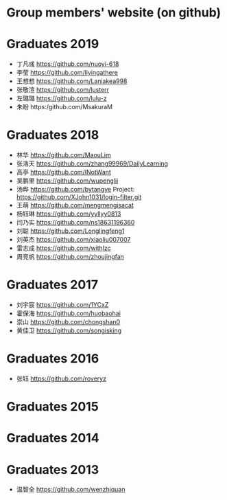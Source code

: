 # Group members' website (on github)
# Graduates 2019
 + 丁凡彧 https://github.com/nuoyi-618
 + 李莹   https://github.com/liyingathere
 + 王想想 https://github.com/Laniakea998
 + 张敬渲 https://github.com/lusterr
 + 左璐璐 https://github.com/lulu-z
 + 朱盼   https:/github.com/MsakuraM 
 
# Graduates 2018
 + 林华 https://github.com/MaouLim
 + 张浩天 https://github.com/zhang99969/DailyLearning
 + 高亭 https://github.com/INotWant
 + 吴鹏里 https://github.com/wupenglii
 + 汤晔 https://github.com/bytangye   Project: https://github.com/XJohn1031/login-filter.git
 + 王萌 https://github.com/mengmengisacat
 + 杨钰琳 https://github.com/yyllyy0813
 + 闫乃实 https://github.com/ns18631196360
 + 刘聪 https://github.com/Longlingfeng1 
 + 刘英杰 https://github.com/xiaoliu007007
 + 雷志成 https://github.com/withlzc
 + 周竞帆 https://github.com/zhoujingfan
 
# Graduates 2017
 + 刘宇宸 https://github.com/1YCxZ
 + 霍保海 https://github.com/huobaohai
 + 崇山 https://github.com/chongshan0
 + 黄佳卫 https://github.com/songisking

# Graduates 2016
 + 张钰 https://github.com/roveryz
# Graduates 2015
# Graduates 2014
# Graduates 2013
 + 温智全 https://github.com/wenzhiquan
